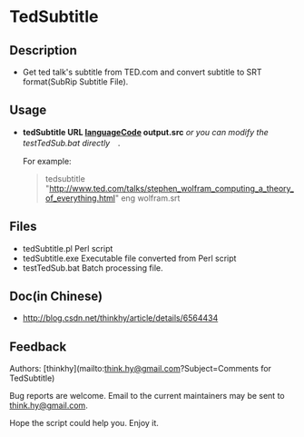 TedSubtitle
====================

Description
--------------
  * Get ted talk's subtitle from TED.com and convert subtitle to SRT format(SubRip Subtitle File). 

Usage
--------
 * **tedSubtitle URL [languageCode](https://github.com/thinkhy/TedSubtitle/wiki/Language-Code) output.src** *or you can modify the testTedSub.bat directly*　.

   For example:

    >  tedsubtitle "http://www.ted.com/talks/stephen_wolfram_computing_a_theory_of_everything.html"  eng wolfram.srt 

Files
--------
  * tedSubtitle.pl   Perl script   
  * tedSubtitle.exe  Executable file converted from Perl script
  * testTedSub.bat   Batch processing file.

Doc(in Chinese)
-----------------
  * http://blog.csdn.net/thinkhy/article/details/6564434   


Feedback
-------------

Authors: [thinkhy](mailto:think.hy@gmail.com?Subject=Comments for TedSubtitle)

Bug reports are welcome. Email to the current maintainers may be sent to <think.hy@gmail.com>.

Hope the script could help you. Enjoy it.
